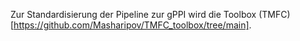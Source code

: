 Zur Standardisierung der Pipeline zur gPPI wird die Toolbox (TMFC)[https://github.com/Masharipov/TMFC_toolbox/tree/main].


